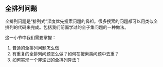 ## 全排列问题

全排列问题是“排列式”深度优先搜索问题的鼻祖。很多搜索的问题都可以用类似全排列的代码来完成。包括我们前面学过的全子集问题的一种做法。

这一小节中我们需要掌握：

1. 普通的全排列问题怎么做
2. 有重复的全排列问题怎么做？如何在搜索类问题中去重？
3. 如何实现一个非递归的全排列算法？



